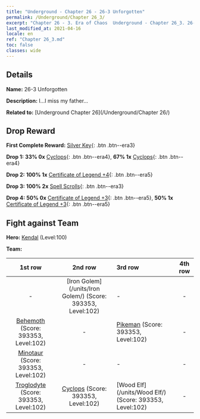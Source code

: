 ```yaml
---
title: "Underground - Chapter 26 - 26-3 Unforgotten"
permalink: /Underground/Chapter 26_3/
excerpt: "Chapter 26 - 3. Era of Chaos  Underground - Chapter 26_3. 26-3 Unforgotten"
last_modified_at: 2021-04-16
locale: en
ref: "Chapter 26_3.md"
toc: false
classes: wide
---
```


## Details

 **Name:** 26-3 Unforgotten

 **Description:** I...I miss my father...

 **Related to:** [Underground Chapter 26](/Underground/Chapter 26/)

## Drop Reward

 **First Complete Reward:** [Silver Key](/Items/con_693/){: .btn .btn--era3}

 **Drop 1:** **33% 0x** [Cyclops](/Items/unt_222/){: .btn .btn--era4}, **67% 1x** [Cyclops](/Items/unt_222/){: .btn .btn--era4}

 **Drop 2:** **100% 1x** [Certificate of Legend +4](/Items/mat_95/){: .btn .btn--era5}

 **Drop 3:** **100% 2x** [Spell Scrolls](/Items/con_694/){: .btn .btn--era3}

 **Drop 4:** **50% 0x** [Certificate of Legend +3](/Items/mat_88/){: .btn .btn--era5}, **50% 1x** [Certificate of Legend +3](/Items/mat_88/){: .btn .btn--era5}


## Fight against Team
 **Hero:** [Kendal](/heroes/Kendal/) (Level:100)

 **Team:**


  | 1st row | 2nd row | 3rd row | 4th row |
  |:----:|:----:|:----|:----:|
  | - | [Iron Golem](/units/Iron Golem/) (Score: 393353, Level:102)  | - | - |
  | [Behemoth](/units/Behemoth/) (Score: 393353, Level:102)  | - | [Pikeman](/units/Pikeman/) (Score: 393353, Level:102)  | - |
  | [Minotaur](/units/Minotaur/) (Score: 393353, Level:102)  | - | - | - |
  | [Troglodyte](/units/Troglodyte/) (Score: 393353, Level:102)  | [Cyclops](/units/Cyclops/) (Score: 393353, Level:102)  | [Wood Elf](/units/Wood Elf/) (Score: 393353, Level:102)  | - |


